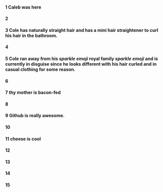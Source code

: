 #### 1 Caleb was here
#### 2
#### 3 Cole has naturally straight hair and has a mini hair straightener to curl his hair in the bathroom.
#### 4
#### 5 Cole ran away from his *sparkle emoji* royal family *sparkle emoji* and is currently in disguise since he looks different with his hair curled and in casual clothing for some reason.
#### 6
#### 7 thy mother is bacon-fed
#### 8
#### 9 Github is really awesome.
#### 10
#### 11 cheese is cool
#### 12
#### 13
#### 14
#### 15
